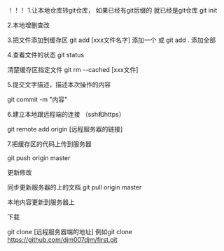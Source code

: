 ！！！
1.让本地仓库转git仓库， 如果已经有git后缀的 就已经是git仓库 
git init 

2.本地增删查改


3.把文件添加到缓存区
git add [xxx文件名字]  添加一个
或
git add .   添加全部



4.查看文件的状态
git status
	
清楚缓存区指定文件
git rm --cached [xxx文件]

5.提交文字描述，描述本次操作的内容

git commit -m "内容"


6.建立本地跟远程端的连接 （ssh和https）

git remote add origin [远程服务器的链接]

7.把缓存区的代码上传到服务器

git push origin master 





更新修改  

同步更新服务器的上的文档
git pull origin master


本地内容更新到服务器上






下载

git clone [远程服务器端的地址]
例如git clone https://github.com/djm007djm/first.git


